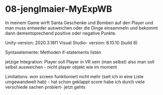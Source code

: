 # 08-jenglmaier-MyExpWB

In meinem Game wirft Santa Geschenke und Bomben auf den Player und man muss entweder ausweichen oder die Dinge einsammeln und bekommt dann dementsprechend positive oder negative Punkte.

Unity-version: 2020.3.18f1
Visual Studio- version: 8.10.10 (build 8)

Syntaxelemente:
Methoden
if-statements
listen

jetzige Integration:
Player soll Player in VR sein (man selbst) also man soll selbst ausweichen - nicht player objekt wie im moment

Limitations:
won screen funktioniert nicht mehr (seit ich in eine Liste umgewandwelt hab) - hat schon geklappt
score habe ich durch viele verschiede sachen probiert- jetzt gehts
